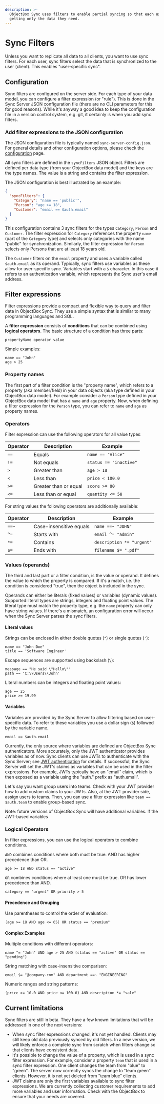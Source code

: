 ```yaml
---
description: >-
  ObjectBox Sync uses filters to enable partial syncing so that each user is
  getting only the data they need.
---
```


# Sync Filters

Unless you want to replicate all data to all clients, you want to use sync filters.
For each user, sync filters select the data that is synchronized to the user (client).
This enables "user-specific sync".

## Configuration

Sync filters are configured on the server side.
For each type of your data model, you can configure a filter expression (or "rule").
This is done in the Sync Server JSON configuration file (there are no CLI parameters for this for good reasons).
While it's anyway a good idea to keep the configuration file in a version control system, e.g. git, it certainly is when you add sync filters.

### Add filter expressions to the JSON configuration

The JSON configuration file is typically named `sync-server-config.json`.
For general details and other configuration options, please check the [configuration](configuration.md) page.

All sync filters are defined in the `syncFilters` JSON object.
Filters are defined per data type (from your ObjectBox data model) and the keys are the type names.
The value is a string and contains the filter expression.

The JSON configuration is best illustrated by an example:

```json
{
  "syncFilters": {
    "Category": "name == 'public'",
    "Person": "age >= 18",
    "Customer": "email == $auth.email"
  }
}
```

This configuration contains 3 sync filters for the types `Category`, `Person` and `Customer`.
The filter expression for `Category` references the property `name` (part of the `Category` type)
and selects only categories with the name "public" for synchronization.
Similarly, the filter expression for `Person` selects only Persons that are at least 18 years old.

The `Customer` filters on the `email` property and uses a variable called `$auth.email` as its operand.
Typically, sync filters use variables as these allow for user-specific sync.
Variables start with a `$` character.
In this case it refers to an authentication variable, which represents the Sync user's email address.

## Filter expressions

Filter expressions provide a compact and flexible way to query and filter data in ObjectBox Sync.
They use a simple syntax that is similar to many programming languages and SQL.

A **filter expression** consists of **conditions** that can be combined using **logical operators**.
The basic structure of a condition has three parts:

```
propertyName operator value
```

Simple examples:

```
name == "John"
age > 25
```

### Property names

The first part of a filter condition is the "property name", which refers to a property (aka member/field) in your data objects (aka type defined in your ObjectBox data model).
For example consider a `Person` type defined in your ObjectBox data model that has a `name` and `age` property.
Now, when defining a filter expression for the `Person` type, you can refer to `name` and `age` as property names.

### Operators

Filter expression can use the following operators for all value types:

| Operator | Description           | Example                |
|----------|-----------------------|------------------------|
| `==`     | Equals                | `name == "Alice"`      |
| `!=`     | Not equals            | `status != "inactive"` |
| `>`      | Greater than          | `age > 18`             |
| `<`      | Less than             | `price < 100.0`        |
| `>=`     | Greater than or equal | `score >= 80`          |
| `<=`     | Less than or equal    | `quantity <= 50`       |

For string values the following operators are additionally available:

| Operator | Description             | Example                   |
|----------|-------------------------|---------------------------|
| `==~`    | Case-insensitive equals | `name ==~ "JOHN"`         |
| `^=`     | Starts with             | `email ^= "admin"`        |
| `*=`     | Contains                | `description *= "urgent"` |
| `$=`     | Ends with               | `filename $= ".pdf"`      |

### Values (operands)

The third and last part or a filter condition, is the value or operand.
It defines the value to which the property is compared.
If it's a match, i.e. the condition is considered "true", then the object is included in the sync.

Operands can either be literals (fixed values) or variables (dynamic values).
Supported literal types are strings, integers and floating point values.
The literal type must match the property type, e.g. the `name` property can only have string values.
If there's a mismatch, an configuration error will occur when the Sync Server parses the sync filters. 

#### Literal values

Strings can be enclosed in either double quotes (`"`) or single quotes (`'`):

```
name == "John Doe"
title == 'Software Engineer'
```

Escape sequences are supported using backslash (`\`):

```
message == "He said \"Hello\""
path == 'C:\\Users\\John'
```

Literal numbers can be integers and floating point values:
```
age == 25
price >= 19.99
```

#### Variables

Variables are provided by the Sync Server to allow filtering based on user-specific data.
To refer to these variables you use a dollar sign (`$`) followed by the variable name.

```
email == $auth.email
```

Currently, the only source where variables are defined are ObjectBox Sync authenticators.
More accurately, only the JWT authenticator provides variables as of now.
Sync clients can use JWTs to authenticate with the Sync Server; see [JWT authentication](./jwt-authentication.md) for details.
If successful, the Sync Server will set the JWT's claims as variables that can be used in the filter expressions.
For example, JWTs typically have an "email" claim, which is then exposed as a variable using the "auth." prefix as "auth.email".

Let's say you want group users into teams.
Check with your JWT provider how to add custom claims to your JWTs.
Also, at the JWT provider side, assign users to teams.
Then, you can use a filter expression like `team == $auth.team` to enable group-based sync.

Note: future versions of ObjectBox Sync will have additional variables.
If the JWT-based variables 

### Logical Operators

In filter expressions, you can use the logical operators to combine conditions.

`AND` combines conditions where both must be true. AND has higher precedence than OR.

```
age >= 18 AND status == "active"
```

`OR` combines conditions where at least one must be true. OR has lower precedence than AND.

```
category == "urgent" OR priority > 5
```

#### Precedence and Grouping

Use parentheses to control the order of evaluation:

```
(age >= 18 AND age <= 65) OR status == "premium"
```

#### Complex Examples

Multiple conditions with different operators:

```
name ^= "John" AND age > 25 AND (status == "active" OR status == "pending")
```

String matching with case-insensitive comparison:

```
email $= "@company.com" AND department ==~ "ENGINEERING"
```

Numeric ranges and string patterns:

```
(price >= 10.0 AND price <= 100.0) AND description *= "sale"
```

## Current limitations

Sync filters are still in beta.
They have a few known limitations that will be addressed in one of the next versions:

* When sync filter expressions changed, it's not yet handled.
  Clients may still keep old data previously synced by old filters.
  In a new version, we will likely enforce a complete sync from scratch when filters change
  so that clients have consistent data.
* It's possible to change the value of a property, which is used in a sync filter expression.
  For example, consider a property `team` that is used in a sync filter expression.
  One client changes the team from "blue" to "green".
  The server now correctly syncs the change to "team green" clients.
  However, it is not yet deleted from "team blue" clients.
* JWT claims are only the first variables available to sync filter expressions.
  We are currently collecting customer requirements to add more variables and user information.
  Check with the ObjectBox to ensure that your needs are covered.
